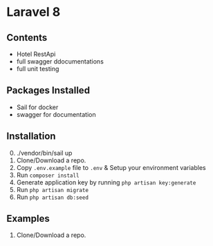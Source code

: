 # Laravel 8

## Contents

- Hotel RestApi
- full swagger ddocumentations
- full unit testing

## Packages Installed

- Sail for docker
- swagger for documentation

## Installation

0. ./vendor/bin/sail up
1. Clone/Download a repo.
2. Copy `.env.example` file to `.env` & Setup your environment variables
3. Run `composer install`
4. Generate application key by running `php artisan key:generate`
5. Run `php artisan migrate`
6. Run `php artisan db:seed`

## Examples

1. Clone/Download a repo.